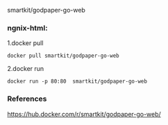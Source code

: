 smartkit/godpaper-go-web

### ngnix-html:

1.docker pull

```
docker pull smartkit/godpaper-go-web
```

2.docker run

```
docker run -p 80:80  smartkit/godpaper-go-web
```

### References

https://hub.docker.com/r/smartkit/godpaper-go-web/